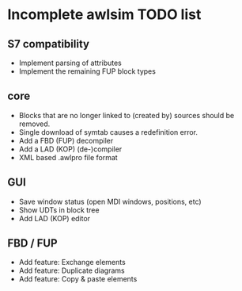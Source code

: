 Incomplete awlsim TODO list
===========================

S7 compatibility
----------------

* Implement parsing of attributes
* Implement the remaining FUP block types

core
----

* Blocks that are no longer linked to (created by) sources should be removed.
* Single download of symtab causes a redefinition error.
* Add a FBD (FUP) decompiler
* Add a LAD (KOP) (de-)compiler
* XML based .awlpro file format

GUI
---

* Save window status (open MDI windows, positions, etc)
* Show UDTs in block tree
* Add LAD (KOP) editor

FBD / FUP
---------

* Add feature: Exchange elements
* Add feature: Duplicate diagrams
* Add feature: Copy & paste elements
